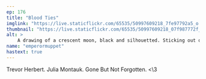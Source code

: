 ```yaml
---
ep: 176
title: "Blood Ties"
imglink: "https://live.staticflickr.com/65535/50997609218_7fe97792a5_o.jpg"
thumbnail: "https://live.staticflickr.com/65535/50997609218_07f987772f_q.jpg"
alt: >
    A drawing of a crescent moon, black and silhouetted. Sticking out of the moon, also silhouetted is the head of a giant wolf, blood dripping from its open mouth. Inside the moon, in red writing, the text &#x27;A Single Holy Moment Of Blessed Absolution&#x27;.
name: "emperormuppet"
hastext: true
---
```

Trevor Herbert. Julia Montauk. Gone But Not Forgotten. <\3